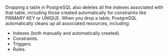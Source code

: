 Dropping a table in PostgreSQL also deletes all the indexes associated with that table, including those created automatically for constraints like PRIMARY KEY or UNIQUE. When you drop a table, PostgreSQL automatically cleans up all associated resources, including:

- Indexes (both manually and automatically created).
- Constraints.
- Triggers.
- Rules.